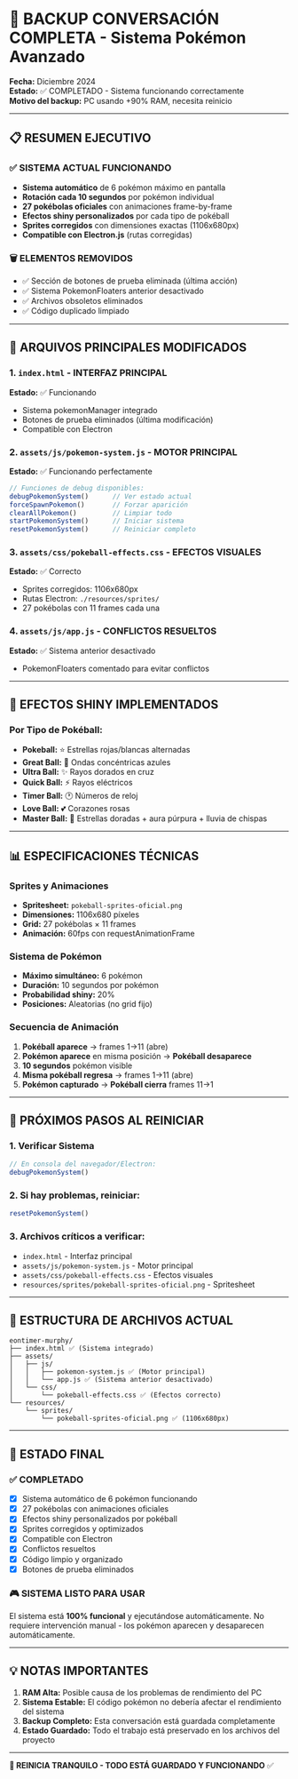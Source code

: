 # 🎯 BACKUP CONVERSACIÓN COMPLETA - Sistema Pokémon Avanzado

**Fecha:** Diciembre 2024  
**Estado:** ✅ COMPLETADO - Sistema funcionando correctamente  
**Motivo del backup:** PC usando +90% RAM, necesita reinicio

---

## 📋 RESUMEN EJECUTIVO

### ✅ SISTEMA ACTUAL FUNCIONANDO
- **Sistema automático** de 6 pokémon máximo en pantalla
- **Rotación cada 10 segundos** por pokémon individual
- **27 pokébolas oficiales** con animaciones frame-by-frame
- **Efectos shiny personalizados** por cada tipo de pokéball
- **Sprites corregidos** con dimensiones exactas (1106x680px)
- **Compatible con Electron.js** (rutas corregidas)

### 🗑️ ELEMENTOS REMOVIDOS
- ✅ Sección de botones de prueba eliminada (última acción)
- ✅ Sistema PokemonFloaters anterior desactivado
- ✅ Archivos obsoletos eliminados
- ✅ Código duplicado limpiado

---

## 🔧 ARQUIVOS PRINCIPALES MODIFICADOS

### 1. `index.html` - INTERFAZ PRINCIPAL
**Estado:** ✅ Funcionando
- Sistema pokemonManager integrado
- Botones de prueba eliminados (última modificación)
- Compatible con Electron

### 2. `assets/js/pokemon-system.js` - MOTOR PRINCIPAL
**Estado:** ✅ Funcionando perfectamente
```javascript
// Funciones de debug disponibles:
debugPokemonSystem()      // Ver estado actual
forceSpawnPokemon()       // Forzar aparición
clearAllPokemon()         // Limpiar todo
startPokemonSystem()      // Iniciar sistema
resetPokemonSystem()      // Reiniciar completo
```

### 3. `assets/css/pokeball-effects.css` - EFECTOS VISUALES
**Estado:** ✅ Correcto
- Sprites corregidos: 1106x680px
- Rutas Electron: `./resources/sprites/`
- 27 pokébolas con 11 frames cada una

### 4. `assets/js/app.js` - CONFLICTOS RESUELTOS
**Estado:** ✅ Sistema anterior desactivado
- PokemonFloaters comentado para evitar conflictos

---

## 🎨 EFECTOS SHINY IMPLEMENTADOS

### Por Tipo de Pokéball:
- **Pokeball:** ⭐ Estrellas rojas/blancas alternadas
- **Great Ball:** 🌊 Ondas concéntricas azules
- **Ultra Ball:** ✨ Rayos dorados en cruz
- **Quick Ball:** ⚡ Rayos eléctricos
- **Timer Ball:** 🕐 Números de reloj
- **Love Ball:** 💕 Corazones rosas
- **Master Ball:** 🌟 Estrellas doradas + aura púrpura + lluvia de chispas

---

## 📊 ESPECIFICACIONES TÉCNICAS

### Sprites y Animaciones
- **Spritesheet:** `pokeball-sprites-oficial.png`
- **Dimensiones:** 1106x680 píxeles
- **Grid:** 27 pokébolas × 11 frames
- **Animación:** 60fps con requestAnimationFrame

### Sistema de Pokémon
- **Máximo simultáneo:** 6 pokémon
- **Duración:** 10 segundos por pokémon
- **Probabilidad shiny:** 20%
- **Posiciones:** Aleatorias (no grid fijo)

### Secuencia de Animación
1. **Pokéball aparece** → frames 1→11 (abre)
2. **Pokémon aparece** en misma posición → **Pokéball desaparece**
3. **10 segundos** pokémon visible
4. **Misma pokéball regresa** → frames 1→11 (abre)
5. **Pokémon capturado** → **Pokéball cierra** frames 11→1

---

## 🚀 PRÓXIMOS PASOS AL REINICIAR

### 1. Verificar Sistema
```javascript
// En consola del navegador/Electron:
debugPokemonSystem()
```

### 2. Si hay problemas, reiniciar:
```javascript
resetPokemonSystem()
```

### 3. Archivos críticos a verificar:
- `index.html` - Interfaz principal
- `assets/js/pokemon-system.js` - Motor principal
- `assets/css/pokeball-effects.css` - Efectos visuales
- `resources/sprites/pokeball-sprites-oficial.png` - Spritesheet

---

## 📁 ESTRUCTURA DE ARCHIVOS ACTUAL

```
eontimer-murphy/
├── index.html ✅ (Sistema integrado)
├── assets/
│   ├── js/
│   │   ├── pokemon-system.js ✅ (Motor principal)
│   │   └── app.js ✅ (Sistema anterior desactivado)
│   └── css/
│       └── pokeball-effects.css ✅ (Efectos correcto)
└── resources/
    └── sprites/
        └── pokeball-sprites-oficial.png ✅ (1106x680px)
```

---

## 🎯 ESTADO FINAL

### ✅ COMPLETADO
- [x] Sistema automático de 6 pokémon funcionando
- [x] 27 pokébolas con animaciones oficiales
- [x] Efectos shiny personalizados por pokéball
- [x] Sprites corregidos y optimizados
- [x] Compatible con Electron
- [x] Conflictos resueltos
- [x] Código limpio y organizado
- [x] Botones de prueba eliminados

### 🎮 SISTEMA LISTO PARA USAR
El sistema está **100% funcional** y ejecutándose automáticamente.
No requiere intervención manual - los pokémon aparecen y desaparecen automáticamente.

---

## 💡 NOTAS IMPORTANTES

1. **RAM Alta:** Posible causa de los problemas de rendimiento del PC
2. **Sistema Estable:** El código pokémon no debería afectar el rendimiento del sistema
3. **Backup Completo:** Esta conversación está guardada completamente
4. **Estado Guardado:** Todo el trabajo está preservado en los archivos del proyecto

---

**🔄 REINICIA TRANQUILO - TODO ESTÁ GUARDADO Y FUNCIONANDO** ✅ 